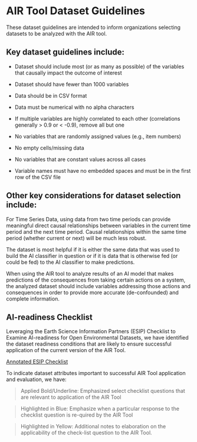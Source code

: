 # AIR Tool Dataset Guidelines    

These dataset guidelines are intended to inform organizations selecting datasets to be analyzed with the AIR tool.  

## Key dataset guidelines include: 

- Dataset should include most (or as many as possible) of the variables that causally impact the outcome of interest 

- Dataset should have fewer than 1000 variables  

- Data should be in CSV format  

- Data must be numerical with no alpha characters  

- If multiple variables are highly correlated to each other (correlations generally > 0.9 or < -0.9), remove all but one 

- No variables that are randomly assigned values (e.g., item numbers)  

- No empty cells/missing data   

- No variables that are constant values across all cases  

- Variable names must have no embedded spaces and must be in the first row of the CSV file 

## Other key considerations for dataset selection include:   

For ​Time Series Data, using data from two time periods can provide meaningful direct causal relationships between variables in the current time period and the next time period.​ Causal relationships within the same time period (whether current or next) will be much less robust. 

The dataset is most helpful if it is either the same data that was used to build the AI classifier in question or if it is data that is otherwise fed (or could be fed) to the AI classifier to make predictions. 

When using the AIR tool to analyze results of an AI model that makes predictions of the consequences from taking certain actions on a system, the analyzed dataset should include variables addressing those actions and consequences in order to provide more accurate (de-confounded) and complete information. 


## AI-readiness Checklist  

Leveraging the Earth Science Information Partners (ESIP) Checklist to Examine AI-readiness for Open Environmental Datasets, we have identified the dataset readiness conditions that are likely to ensure successful application of the current version of the AIR Tool.

[Annotated ESIP Checklist](./log_retrieval_instructions_files/media/data_guidelines_ESIP.pdf)

To indicate dataset attributes important to successful AIR Tool application and evaluation, we have: 

>Applied Bold/Underline: Emphasized select checklist questions that are relevant to application of the AIR Tool  

>Highlighted in Blue: Emphasize when a particular response to the checklist question is re-quired by the AIR Tool 

>Highlighted in Yellow: Additional notes to elaboration on the applicability of the check-list question to the AIR Tool. 

 
